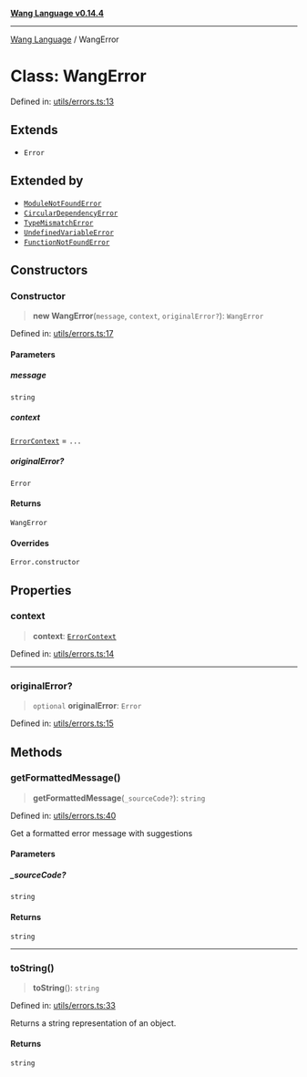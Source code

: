 [**Wang Language v0.14.4**](../README.md)

***

[Wang Language](../globals.md) / WangError

# Class: WangError

Defined in: [utils/errors.ts:13](https://github.com/artpar/wang/blob/d60cad024fbc4b056d247cff6910cc599a24a1db/src/utils/errors.ts#L13)

## Extends

- `Error`

## Extended by

- [`ModuleNotFoundError`](ModuleNotFoundError.md)
- [`CircularDependencyError`](CircularDependencyError.md)
- [`TypeMismatchError`](TypeMismatchError.md)
- [`UndefinedVariableError`](UndefinedVariableError.md)
- [`FunctionNotFoundError`](FunctionNotFoundError.md)

## Constructors

### Constructor

> **new WangError**(`message`, `context`, `originalError?`): `WangError`

Defined in: [utils/errors.ts:17](https://github.com/artpar/wang/blob/d60cad024fbc4b056d247cff6910cc599a24a1db/src/utils/errors.ts#L17)

#### Parameters

##### message

`string`

##### context

[`ErrorContext`](../interfaces/ErrorContext.md) = `...`

##### originalError?

`Error`

#### Returns

`WangError`

#### Overrides

`Error.constructor`

## Properties

### context

> **context**: [`ErrorContext`](../interfaces/ErrorContext.md)

Defined in: [utils/errors.ts:14](https://github.com/artpar/wang/blob/d60cad024fbc4b056d247cff6910cc599a24a1db/src/utils/errors.ts#L14)

***

### originalError?

> `optional` **originalError**: `Error`

Defined in: [utils/errors.ts:15](https://github.com/artpar/wang/blob/d60cad024fbc4b056d247cff6910cc599a24a1db/src/utils/errors.ts#L15)

## Methods

### getFormattedMessage()

> **getFormattedMessage**(`_sourceCode?`): `string`

Defined in: [utils/errors.ts:40](https://github.com/artpar/wang/blob/d60cad024fbc4b056d247cff6910cc599a24a1db/src/utils/errors.ts#L40)

Get a formatted error message with suggestions

#### Parameters

##### \_sourceCode?

`string`

#### Returns

`string`

***

### toString()

> **toString**(): `string`

Defined in: [utils/errors.ts:33](https://github.com/artpar/wang/blob/d60cad024fbc4b056d247cff6910cc599a24a1db/src/utils/errors.ts#L33)

Returns a string representation of an object.

#### Returns

`string`

